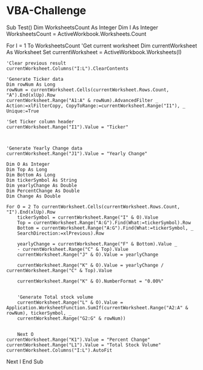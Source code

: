 # VBA-Challenge











Sub Test()
Dim WorksheetsCount As Integer
Dim I As Integer
WorksheetsCount = ActiveWorkbook.Worksheets.Count

For I = 1 To WorksheetsCount
    'Get current worksheet
    Dim currentWorksheet As Worksheet
    Set currentWorksheet = ActiveWorkbook.Worksheets(I)
    
    'Clear previous result
    currentWorksheet.Columns("I:L").ClearContents
    
    'Generate Ticker data
    Dim rowNum As Long
    rowNum = currentWorksheet.Cells(currentWorksheet.Rows.Count, "A").End(xlUp).Row
    currentWorksheet.Range("A1:A" & rowNum).AdvancedFilter _
    Action:=xlFilterCopy, CopyToRange:=currentWorksheet.Range("I1"), _
    Unique:=True
    
    'Set Ticker column header
    currentWorksheet.Range("I1").Value = "Ticker"
    
    
    
    'Generate Yearly Change data
    currentWorksheet.Range("J1").Value = "Yearly Change"
    
    Dim O As Integer
    Dim Top As Long
    Dim Bottom As Long
    Dim tickerSymbol As String
    Dim yearlyChange As Double
    Dim PercentChange As Double
    Dim Change As Double
    
    For O = 2 To currentWorksheet.Cells(currentWorksheet.Rows.Count, "I").End(xlUp).Row
        tickerSymbol = currentWorksheet.Range("I" & O).Value
        Top = currentWorksheet.Range("A:G").Find(What:=tickerSymbol).Row
        Bottom = currentWorksheet.Range("A:G").Find(What:=tickerSymbol, _
        SearchDirection:=xlPrevious).Row
        
        yearlyChange = currentWorksheet.Range("F" & Bottom).Value _
        - currentWorksheet.Range("C" & Top).Value
        currentWorksheet.Range("J" & O).Value = yearlyChange
        
        currentWorksheet.Range("K" & O).Value = yearlyChange / currentWorksheet.Range("C" & Top).Value
        
        currentWorksheet.Range("K" & O).NumberFormat = "0.00%"
        
       
        'Generate Total stock volume
        currentWorksheet.Range("L" & O).Value = Application.WorksheetFunction.SumIf(currentWorksheet.Range("A2:A" & rowNum), tickerSymbol, _
        currentWorksheet.Range("G2:G" & rowNum))
        
        
        Next O
    currentWorksheet.Range("K1").Value = "Percent Change"
    currentWorksheet.Range("L1").Value = "Total Stock Volume"
    currentWorksheet.Columns("I:L").AutoFit
    
    
    
    
    
    
    
Next I
End Sub

    
    


